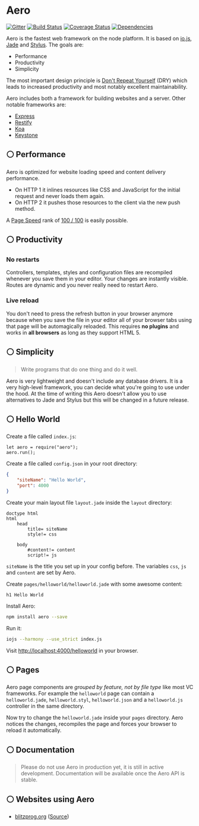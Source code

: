 # Aero

[![Gitter](https://badges.gitter.im/Join%20Chat.svg)](https://gitter.im/freezingwind/aero)
[![Build Status](https://travis-ci.org/freezingwind/aero.svg?branch=master)](https://travis-ci.org/freezingwind/aero)
[![Coverage Status](https://coveralls.io/repos/freezingwind/aero/badge.svg)](https://coveralls.io/r/freezingwind/aero)
[![Dependencies](https://david-dm.org/freezingwind/aero.svg)](https://david-dm.org/freezingwind/aero)

Aero is the fastest web framework on the node platform. It is based on [io.js](https://iojs.org/), [Jade](http://jade-lang.com/) and [Stylus](https://learnboost.github.io/stylus/). The goals are:

* Performance
* Productivity
* Simplicity

The most important design principle is [Don't Repeat Yourself](http://en.wikipedia.org/wiki/Don%27t_repeat_yourself) (DRY) which leads to increased productivity and most notably excellent maintainability.

Aero includes both a framework for building websites and a server. Other notable frameworks are:

* [Express](http://expressjs.com/)
* [Restify](http://mcavage.me/node-restify/)
* [Koa](http://koajs.com/)
* [Keystone](http://keystonejs.com/)

## :white_circle: Performance

Aero is optimized for website loading speed and content delivery performance.

* On HTTP 1 it inlines resources like CSS and JavaScript for the initial request and never loads them again.
* On HTTP 2 it pushes those resources to the client via the new push method.

A [Page Speed](https://developers.google.com/speed/pagespeed/insights/) rank of [100 / 100](https://developers.google.com/speed/pagespeed/insights/?url=blitzprog.org) is easily possible.

## :white_circle: Productivity

### No restarts
Controllers, templates, styles and configuration files are recompiled whenever you save them in your editor. Your changes are instantly visible. Routes are dynamic and you never really need to restart Aero.

### Live reload
You don't need to press the refresh button in your browser anymore because when you save the file in your editor all of your browser tabs using that page will be automagically reloaded. This requires **no plugins** and works in **all browsers** as long as they support HTML 5.

## :white_circle: Simplicity

> Write programs that do one thing and do it well.

Aero is very lightweight and doesn't include any database drivers.
It is a very high-level framework, you can decide what you're going to use under the hood. At the time of writing this Aero doesn't allow you to use alternatives to Jade and Stylus but this will be changed in a future release.

## :white_circle: Hello World

Create a file called `index.js`:

```node
let aero = require("aero");
aero.run();
```

Create a file called `config.json` in your root directory:

```json
{
	"siteName": "Hello World",
	"port": 4000
}
```

Create your main layout file `layout.jade` inside the `layout` directory:

```jade
doctype html
html
	head
		title= siteName
		style!= css

	body
		#content!= content
		script!= js
```

`siteName` is the title you set up in your config before. The variables `css`, `js` and `content` are set by Aero.

Create `pages/helloworld/helloworld.jade` with some awesome content:

```jade
h1 Hello World
```

Install Aero:

```bash
npm install aero --save
```

Run it:

```bash
iojs --harmony --use_strict index.js
```

Visit [http://localhost:4000/helloworld](http://localhost:4000/helloworld) in your browser.

## :white_circle: Pages

Aero page components are *grouped by feature, not by file type* like most VC frameworks. For example the `helloworld` page can contain a `helloworld.jade`, `helloworld.styl`, `helloworld.json` and a `helloworld.js` controller in the same directory.

Now try to change the `helloworld.jade` inside your `pages` directory. Aero notices the changes, recompiles the page and forces your browser to reload it automatically.

## :white_circle: Documentation

> Please do not use Aero in production yet, it is still in active development.
> Documentation will be available once the Aero API is stable.

## :white_circle: Websites using Aero

* [blitzprog.org](http://blitzprog.org/) ([Source](https://github.com/blitzprog/blitzprog.org))